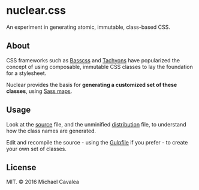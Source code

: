 # nuclear.css

An experiment in generating atomic, immutable, class-based CSS.

## About

CSS frameworks such as [Basscss](http://www.basscss.com/) and [Tachyons](http://tachyons.io/) have popularized the concept of using composable, immutable CSS classes to lay the foundation for a stylesheet.

Nuclear provides the basis for **generating a customized set of these classes**, using [Sass maps](http://sass-lang.com/documentation/file.SASS_REFERENCE.html#maps).

## Usage

Look at the [source](https://github.com/callmecavs/nuclear.css/blob/master/src/nuclear.scss) file, and the unminified [distribution](https://github.com/callmecavs/nuclear.css/blob/master/dist/nuclear.css) file, to understand how the class names are generated.

Edit and recompile the source - using the [Gulpfile](https://github.com/callmecavs/nuclear.css/blob/master/gulpfile.js) if you prefer - to create your own set of classes.

## License

MIT. © 2016 Michael Cavalea
